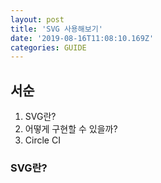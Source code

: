 ```yaml
---
layout: post
title: 'SVG 사용해보기'
date: '2019-08-16T11:08:10.169Z'
categories: GUIDE
---
```


## **서순**

1. SVG란?
2. 어떻게 구현할 수 있을까?
3. Circle CI

### **SVG란?**
